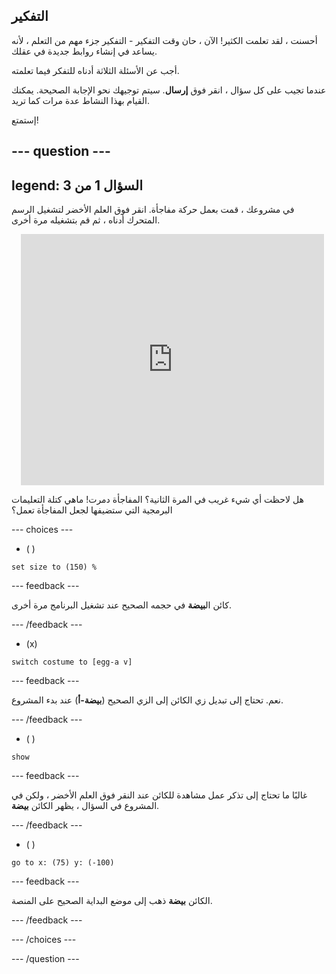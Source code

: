 
## التفكير

أحسنت ، لقد تعلمت الكثير! الآن ، حان وقت التفكير - التفكير جزء مهم من التعلم ، لأنه يساعد في إنشاء روابط جديدة في عقلك.

أجب عن الأسئلة الثلاثة أدناه للتفكر فيما تعلمته.

عندما تجيب على كل سؤال ، انقر فوق **إرسال**. سيتم توجيهك نحو الإجابة الصحيحة. يمكنك القيام بهذا النشاط عدة مرات كما تريد.

إستمتع!

--- question ---
---
legend: السؤال 1 من 3
---

في مشروعك ، قمت بعمل حركة مفاجأة. انقر فوق العلم الأخضر لتشغيل الرسم المتحرك أدناه ، ثم قم بتشغيله مرة أخرى.

<div class="scratch-preview" style="margin-left: 15px;">
  <iframe allowtransparency="true" width="485" height="402" src="https://scratch.mit.edu/projects/embed/499932713/?autostart=false" frameborder="0"></iframe>
</div>

هل لاحظت أي شيء غريب في المرة الثانية؟ المفاجأة دمرت! ماهي كتلة التعليمات البرمجية التي ستضيفها لجعل المفاجأة تعمل؟

--- choices ---

- ( )
```blocks3
set size to (150) %
```

  --- feedback ---

 كائن ال**بيضة** في حجمه الصحيح عند تشغيل البرنامج مرة أخرى.

  --- /feedback ---

- (x)
```blocks3
switch costume to [egg-a v]
```

  --- feedback ---

 نعم. تحتاج إلى تبديل زي الكائن إلى الزي الصحيح (**بيضة-أ**) عند بدء المشروع.

  --- /feedback ---

- ( )
```blocks3
show
```

  --- feedback ---

 غالبًا ما تحتاج إلى تذكر عمل مشاهدة للكائن عند النقر فوق العلم الأخضر ، ولكن في المشروع في السؤال ، يظهر الكائن **بيضة**.

  --- /feedback ---

- ( )
```blocks3
go to x: (75) y: (-100)
```

  --- feedback ---

 الكائن **بيضة** ذهب إلى موضع البداية الصحيح على المنصة.

  --- /feedback ---

--- /choices ---

--- /question ---
